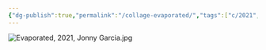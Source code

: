 ```yaml
---
{"dg-publish":true,"permalink":"/collage-evaporated/","tags":["c/2021","c/N-RS","c/woman","c/face","c/abstract","c/colour-pink","c/colour-blue"],"created":"2024-06-28T12:56:47.000-04:00","updated":"2025-08-01T08:49:36.290-04:00"}
---
```



![Evaporated, 2021, Jonny Garcia.jpg](/img/user/MEDIA/Evaporated,%202021,%20Jonny%20Garcia.jpg)
